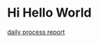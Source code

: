 # Hi Hello World

[daily process report](https://docs.google.com/spreadsheets/d/e/2PACX-1vQgJsGmkdJkr18-X04BAnFWvmlxA8sc_rzfONBxhz6mLqSntMEpw4M0YbOQr1nc9Ycg7gmeYWTlvEAD/pubhtml)

